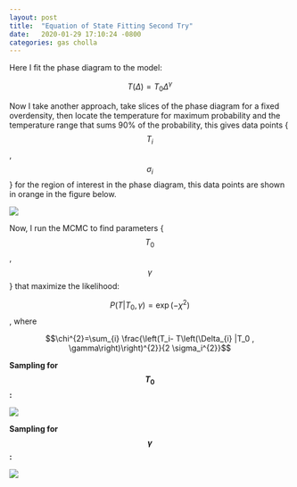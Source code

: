 ```yaml
---
layout: post
title:  "Equation of State Fitting Second Try"
date:   2020-01-29 17:10:24 -0800
categories: gas cholla
---
```



Here I fit the phase diagram to the model:

$$ T(\Delta) = T_0 \Delta ^\gamma $$


Now I take another approach, take slices of the phase diagram for a fixed overdensity, then locate the temperature for maximum probability and the temperature range  that sums 90\% of the probability, this gives data points { $$T_i$$, $$\sigma_i$$ } for the region of interest in the phase diagram, this data points are shown in orange in the figure below.   

<img src="{{ site.url }}assets/images/phase_diagram_fit_mcmc.png"> 


Now, I run the MCMC to find parameters {$$T_0$$, $$\gamma$$} that maximize the likelihood: 

$$  P( T | T_0 , \gamma)=\exp \left(-\chi^{2}\right) $$  , where

$$\chi^{2}=\sum_{i} \frac{\left(T_i- T\left(\Delta_{i} |T_0 , \gamma\right)\right)^{2}}{2 \sigma_i^{2}}$$


**Sampling for $$T_0$$:** 

<img src="{{ site.url }}assets/images/sampling_T0_2.png"> 

**Sampling for $$\gamma$$:** 

<img src="{{ site.url }}assets/images/sampling_gamma_2.png"> 


